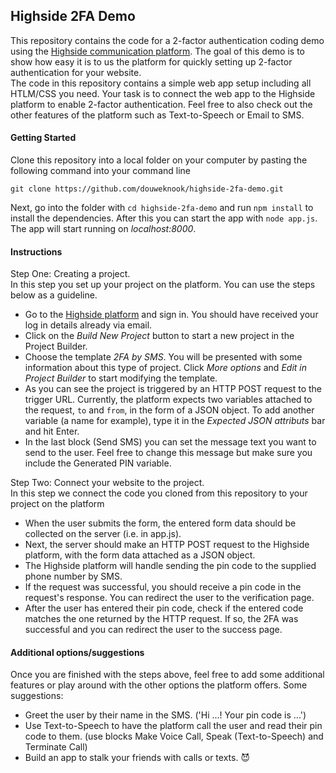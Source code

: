 ## Highside 2FA Demo
This repository contains the code for a 2-factor authentication coding demo using the [Highside communication platform](https://api01.highside.net/login "Highside.net"). The goal of this demo is to show how easy it is to us the platform for quickly setting up 2-factor authentication for your website. <br>
The code in this repository contains a simple web app setup including all HTLM/CSS you need. Your task is to connect the web app to the Highside platform to enable 2-factor authentication. Feel free to also check out the other features of the platform such as Text-to-Speech or Email to SMS.

#### Getting Started ####
Clone this repository into a local folder on your computer by pasting the following command into your command line
```
git clone https://github.com/douweknook/highside-2fa-demo.git
```
Next, go into the folder with `cd highside-2fa-demo` and run `npm install` to install the dependencies. After this you can start the app with `node app.js`. The app will start running on *localhost:8000*.

#### Instructions ####
Step One: Creating a project.<br>
In this step you set up your project on the platform. You can use the steps below as a guideline.
- Go to the [Highside platform](https://api01.highside.net/login "Highside.net") and sign in. You should have received your log in details already via email.
- Click on the *Build New Project* button to start a new project in the Project Builder.
- Choose the template *2FA by SMS*. You will be presented with some information about this type of project. Click *More options* and *Edit in Project Builder* to start modifying the template.
- As you can see the project is triggered by an HTTP POST request to the trigger URL. Currently, the platform expects two variables attached to the request, `to` and `from`, in the form of a JSON object. To add another variable (a name for example), type it in the *Expected JSON attributs* bar and hit Enter.
- In the last block (Send SMS) you can set the message text you want to send to the user. Feel free to change this message but make sure you include the Generated PIN variable.

Step Two: Connect your website to the project.<br>
In this step we connect the code you cloned from this repository to your project on the platform
- When the user submits the form, the entered form data should be collected on the server (i.e. in app.js). 
- Next, the server should make an HTTP POST request to the Highside platform, with the form data attached as a JSON object.
- The Highside platform will handle sending the pin code to the supplied phone number by SMS.
- If the request was successful, you should receive a pin code in the request's response. You can redirect the user to the verification page.
- After the user has entered their pin code, check if the entered code matches the one returned by the HTTP request. If so, the 2FA was successful and you can redirect the user to the success page.

#### Additional options/suggestions ####
Once you are finished with the steps above, feel free to add some additional features or play around with the other options the platform offers. Some suggestions:
- Greet the user by their name in the SMS. ('Hi ...! Your pin code is ...')
- Use Text-to-Speech to have the platform call the user and read their pin code to them. (use blocks Make Voice Call, Speak (Text-to-Speech) and Terminate Call)
- Build an app to stalk your friends with calls or texts. :smiling_imp: